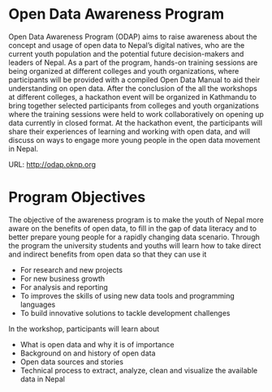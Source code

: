 # Open Data Awareness Program
Open Data Awareness Program (ODAP) aims to raise awareness about the concept and usage of open data to Nepal’s digital natives, who are the current youth population and the potential future decision-makers and leaders of Nepal. As a part of the program, hands-on training sessions are being organized at different colleges and youth organizations, where participants will be provided with a compiled Open Data Manual to aid their understanding on open data. After the conclusion of the all the workshops at different colleges, a hackathon event will be organized in Kathmandu to bring together selected participants from colleges and youth organizations where the training sessions were held to work collaboratively on opening up data currently in closed format. At the hackathon event, the participants will share their experiences of learning and working with open data, and will discuss on ways to engage more young people in the open data movement in Nepal.

URL: http://odap.oknp.org

# Program Objectives
The objective of the awareness program is to make the youth of Nepal more aware on the benefits of open data, to fill in the gap of data literacy and to better prepare young people for a rapidly changing data scenario. Through the program the university students and youths will learn how to take direct and indirect benefits from open data so that they can use it

* For research and new projects
* For new business growth
* For analysis and reporting
* To improves the skills of using new data tools and programming languages
* To build innovative solutions to tackle development challenges

In the workshop, participants will learn about

* What is open data and why it is of importance
* Background on and history of open data
* Open data sources and stories
* Technical process to extract, analyze, clean and visualize the available data in Nepal
